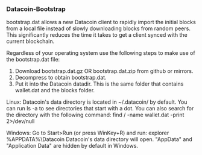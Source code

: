 <h3>Datacoin-Bootstrap</h3>


bootstrap.dat allows a new Datacoin client to rapidly import the initial blocks from a local file instead of slowly downloading blocks from random peers. This significantly reduces the time it takes to get a client synced with the current blockchain.

Regardless of your operating system use the following steps to make use of the bootstrap.dat file:

1. Download bootstrap.dat.gz OR bootstrap.dat.zip from github or mirrors. <br /> 
2. Decompress to obtain bootstrap.dat. <br /> 
3. Put it into the Datacoin datadir. This is the same folder that contains wallet.dat and the blocks folder. <br />

Linux: Datacoin's data directory is located in ~/.datacoin/ by default. You can run ls -a to see directories that start with a dot. You can also search for the directory with the following command: find / -name wallet.dat -print 2>/dev/null

Windows: Go to Start>Run (or press WinKey+R) and run: explorer %APPDATA%\Datacoin Datacoin's data directory will open. "AppData" and "Application Data" are hidden by default in Windows.

